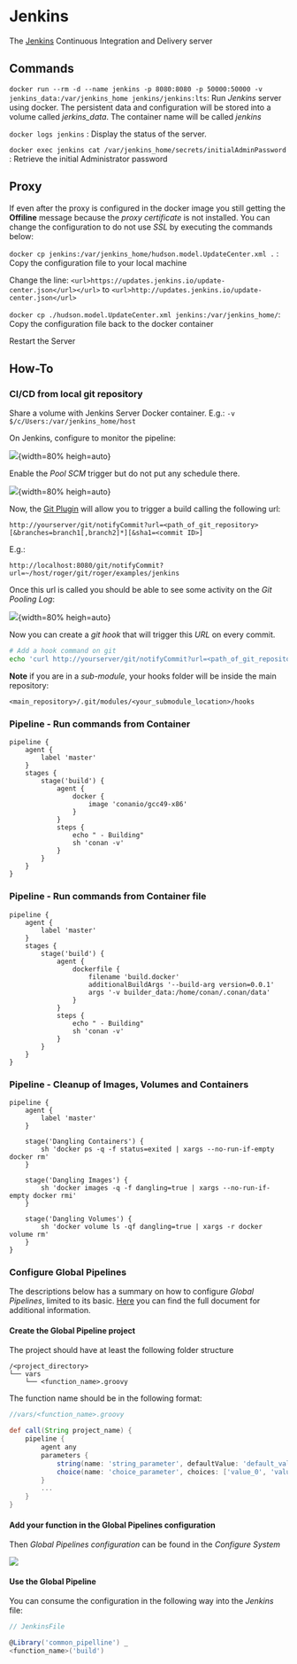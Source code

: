 # Jenkins

The [Jenkins]( https://jenkins.io/ ) Continuous Integration and Delivery server

## Commands

`docker run --rm -d --name jenkins -p 8080:8080 -p 50000:50000 -v jenkins_data:/var/jenkins_home jenkins/jenkins:lts`: Run *Jenkins* server using docker. The persistent data and configuration will be stored into a volume called *jerkins_data*. The container name will be called *jenkins*

`docker logs jenkins` : Display the status of the server.

`docker exec jenkins cat /var/jenkins_home/secrets/initialAdminPassword` : Retrieve the initial Administrator password

## Proxy

If even after the proxy is configured in the docker image you still getting the **Offiline** message because the *proxy certificate* is not installed. You can change the configuration to do not use *SSL* by executing the commands below:

`docker cp jenkins:/var/jenkins_home/hudson.model.UpdateCenter.xml .` : Copy the configuration file to your local machine

Change the line: `<url>https://updates.jenkins.io/update-center.json</url></url>` to `<url>http://updates.jenkins.io/update-center.json</url>`

`docker cp ./hudson.model.UpdateCenter.xml jenkins:/var/jenkins_home/`: Copy the configuration file back to the docker container

Restart the Server

## How-To

### CI/CD from local git repository

Share a volume with Jenkins Server Docker container. E.g.: `-v $/c/Users:/var/jenkins_home/host`

On Jenkins, configure to monitor the pipeline:

![](http://tinyurl.com/yblfcvbm){width=80% heigh=auto}

Enable the *Pool SCM* trigger but do not put any schedule there.

![](http://tinyurl.com/yazn2r74){width=80% heigh=auto}

Now, the [Git Plugin](https://wiki.jenkins.io/display/JENKINS/Git+Plugin) will allow you to trigger a build calling the following url:

`http://yourserver/git/notifyCommit?url=<path_of_git_repository>[&branches=branch1[,branch2]*][&sha1=<commit ID>]`

E.g.: 

`http://localhost:8080/git/notifyCommit?url=~/host/roger/git/roger/examples/jenkins`

Once this url is called you should be able to see some activity on the *Git Pooling Log*:

![](http://tinyurl.com/y9qnole6){width=80% heigh=auto}

Now you can create a *git hook* that will trigger this *URL* on every commit.

```bash
# Add a hook command on git
echo 'curl http://yourserver/git/notifyCommit?url=<path_of_git_repository>' >> <your_repository>/.git/hooks/post-commit
```

**Note** if you are in a *sub-module*, your hooks folder will be inside the main repository:

`<main_repository>/.git/modules/<your_submodule_location>/hooks`

### Pipeline - Run commands from Container

```jenkins
pipeline {
    agent {
        label 'master'
    }
    stages {
        stage('build') {
            agent {
                docker {
                    image 'conanio/gcc49-x86'
                }
            }
            steps {
                echo " - Building"
                sh 'conan -v'
            }
        }
    }
}
``` 

### Pipeline - Run commands from Container file

```jenkins
pipeline {
    agent {
        label 'master'
    }
    stages {
        stage('build') {
            agent {
                dockerfile {
                    filename 'build.docker'
                    additionalBuildArgs '--build-arg version=0.0.1'
                    args '-v builder_data:/home/conan/.conan/data'
                }
            }
            steps {
                echo " - Building"
                sh 'conan -v'
            }
        }
    }
}
``` 

### Pipeline - Cleanup of Images, Volumes and Containers

```jenkins
pipeline {
    agent {
        label 'master'
    }

    stage('Dangling Containers') {
        sh 'docker ps -q -f status=exited | xargs --no-run-if-empty docker rm'
    }

    stage('Dangling Images') {
        sh 'docker images -q -f dangling=true | xargs --no-run-if-empty docker rmi'
    }

    stage('Dangling Volumes') {
        sh 'docker volume ls -qf dangling=true | xargs -r docker volume rm'
    }
}
``` 

### Configure Global Pipelines

The descriptions below has a summary on how to configure *Global Pipelines*, limited to its basic. [Here](https://jenkins.io/doc/book/pipeline/syntax/) you can find the full document for additional information. 

#### Create the Global Pipeline project

The project should have at least the following folder structure

```
/<project_directory>
└── vars
    └── <function_name>.groovy
```

The function name should be in the following format:

```groovy
//vars/<function_name>.groovy

def call(String project_name) {
    pipeline {
        agent any
        parameters {
            string(name: 'string_parameter', defaultValue: 'default_value', description: 'description')
            choice(name: 'choice_parameter', choices: ['value_0', 'value_2', 'value_2'], description: 'description')
        }
        ...
    }
}
```

#### Add your function in the Global Pipelines configuration

Then *Global Pipelines configuration* can be found in the *Configure System*

![](http://tinyurl.com/y8vd8ogn)

#### Use the Global Pipeline

You can consume the configuration in the following way into the *Jenkins* file:

```groovy
// JenkinsFile

@Library('common_pipelline') _
<function_name>('build')
```

